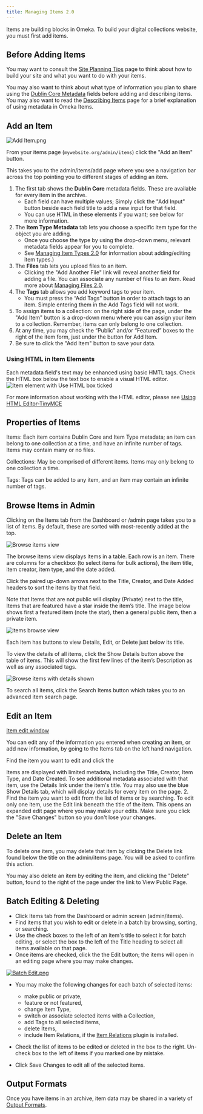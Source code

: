 ```yaml
---
title: Managing Items 2.0
---
```


Items are building blocks in Omeka. To build your digital collections website, you must first add items.

Before Adding Items 
---------------------------------------------------------------

You may want to consult the [Site Planning Tips](/Site_Planning_Tips) page to think about how to build your site and what you want to do with your items.

You may also want to think about what type of information you plan to share using the [Dublin Core Metadata](http://dublincore.org/documents/usageguide/) fields before adding and describing items. You may also want to read the [Describing Items](/Describing_Items) page for a brief explanation of using metadata in Omeka Items.

Add an Item 
---------------------------------------------------------------

![Add Item.png](/doc_files/itemAdd.png)

From your items page (`mywebsite.org/admin/items`) click the "Add an Item" button.

This takes you to the admin/items/add page where you see a navigation bar across the top pointing you to different stages of adding an item. 

1.  The first tab shows the **Dublin Core** metadata fields. These are available for every item in the archive. 
    - Each field can have multiple values; Simply click the "Add Input" button beside each field title to add a new input for that field.
    - You can use HTML in these elements if you want; see below for more information. 
2.  The **Item Type Metadata** tab lets you choose a specific item type for the object you are adding. 
     - Once you choose the type by using the drop-down menu, relevant metadata fields appear for you to complete. 
    - See [Managing Item Types 2.0](/Managing_Item_Types_2.0) for information about adding/editing item types.)
3.  The **Files** tab lets you upload files to an item. 
     - Clicking the "Add Another File" link will reveal another field for adding a file. You can associate any number of files to an item. Read more about [Managing Files 2.0](Managing_Files_2.0).
4.  The **Tags** tab allows you add keyword tags to your item.
     - You must press the “Add Tags” button in order to attach tags to an item. Simple entering them in the Add Tags field will not work.
5.  To assign items to a collection: on the right side of the page, under the "Add Item" button is a drop-down menu where you can assign your item to a collection. Remember, items can only belong to one collection.
6. At any time, you may check the “Public” and/or “Featured” boxes to the right of the item form, just under the button for Add Item. 
7. Be sure to click the "Add Item" button to save your data.

###  Using HTML in Item Elements

Each metadata field's text may be enhanced using basic HMTL tags. Check the HTML box below the text box to enable a visual HTML editor. 
![Item element with Use HTML box ticked](doc_files/itemHTML.png)

For more information about working with the HTML editor, please see [Using HTML Editor-TinyMCE](/Using_HTML_Editor-TinyMCE)

Properties of Items
-------------------------------------------------------------
Items: Each item contains Dublin Core and Item Type metadata; an item can belong to one collection at a time, and have an infinite number of tags. Items may contain many or no files.

Collections: May be comprised of different items. Items may only belong to one collection a time.

Tags: Tags can be added to any item, and an item may contain an infinite number of tags.

Browse Items in Admin
-------------------------------------------------------------
Clicking on the Items tab from the Dashboard or /admin page takes you to a list of items. By default, these are sorted with most-recently added at the top.

![Browse items view](/doc_files/itemBrowse.png)

The browse items view displays items in a table. Each row is an item. There are columns for a checkbox (to select items for bulk actions), the item title, item creator, item type, and the date added. 

Click the paired up-down arrows next to the Title, Creator, and Date Added headers to sort the items by that field. 

Note that Items that are not public will display (Private) next to the title, Items that are featured have a star inside the item’s title. The image below shows first a featured item (note the star), then a general public item, then a private item.

![items browse view](/doc_files/itemsBrowsePF.png)

Each item has buttons to view Details, Edit, or Delete just below its title. 

To view the details of all items, click the Show Details button above the table of items. This will show the first few lines of the item’s Description as well as any associated tags.

![Browse items with details shown](/doc_files/itemBrowseDet.png)

To search all items, click the Search Items button which takes you to an advanced item search page.

Edit an Item
--------------------------------------------------------------

[Item edit window](/doc_files/itemEdit.png)

You can edit any of the information you entered when creating an item, or add new information, by going to the Items tab on the left hand navigation. 

Find the item you want to edit and click the 

Items are displayed with limited metadata, including the Title, Creator, Item Type, and Date Created. To see additional metadata associated with that item, use the Details link under the item's title. You may also use the blue Show Details tab, which will display details for every item on the page.
2.  Find the item you want to edit from the list of items or by searching. To edit only one item, use the Edit link beneath the title of the item. This opens an expanded edit page where you may make your edits. Make sure you click the "Save Changes" button so you don't lose your changes.

Delete an Item
----------------------------------------------------------------

To delete one item, you may delete that item by clicking the Delete link found below the title on the admin/items page. You will be asked to confirm this action.

You may also delete an item by editing the item, and clicking the "Delete" button, found to the right of the page under the link to View Public Page.

Batch Editing & Deleting
-------------------------------------------------------------------------------------------

-   Click Items tab from the Dashboard or admin screen (admin/items).
-   Find items that you wish to edit or delete in a batch by browsing, sorting, or searching.
-   Use the check boxes to the left of an item's title to select it for batch editing, or select the box to the left of the Title heading to select all items available on that page.
-   Once items are checked, click the the Edit button; the items will open in an editing page where you may make changes.

[![Batch Edit.png](https://omeka.org/c/images/f/f0/Batch_Edit.png)](https://omeka.org/codex/File:Batch_Edit.png)

-   You may make the following changes for each batch of selected items:
    -   make public or private,
    -   feature or not featured,
    -   change Item Type,
    -   switch or associate selected items with a Collection,
    -   add Tags to all selected items,
    -   delete Items,
    -   include Item Relations, if the [Item Relations](Plugins/ItemRelations) plugin is installed.

-   Check the list of items to be edited or deleted in the box to the right. Un-check box to the left of items if you marked one     by mistake.
-   Click Save Changes to edit all of the selected items.


Output Formats 
---------------------------------------------------------------------

Once you have items in an archive, item data may be shared in a variety of [Output Formats](../Technical/Output_Formats).

